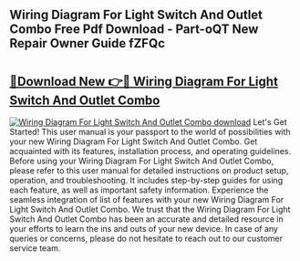 ## Wiring Diagram For Light Switch And Outlet Combo Free Pdf Download - Part-oQT New Repair Owner Guide fZFQc

# <h2><a href="http://dfkl71.blite.top/?on=Wiring+Diagram+For+Light+Switch+And+Outlet+Combo">🔗Download New 👉🔴 Wiring Diagram For Light Switch And Outlet Combo</a></h2>

[![Wiring Diagram For Light Switch And Outlet Combo download](https://i.imgur.com/lujVjoI.png)](http://dfkl71.blite.top/?on=Wiring+Diagram+For+Light+Switch+And+Outlet+Combo)
Let's Get Started! This user manual is your passport to the world of possibilities with your new Wiring Diagram For Light Switch And Outlet Combo. Get acquainted with its features, installation process, and operating guidelines. Before using your Wiring Diagram For Light Switch And Outlet Combo, please refer to this user manual for detailed instructions on product setup, operation, and troubleshooting. It includes step-by-step guides for using each feature, as well as important safety information. Experience the seamless integration of list of features with your new Wiring Diagram For Light Switch And Outlet Combo. We trust that the Wiring Diagram For Light Switch And Outlet Combo has been an accurate and detailed resource in your efforts to learn the ins and outs of your new device. In case of any queries or concerns, please do not hesitate to reach out to our customer service team.
